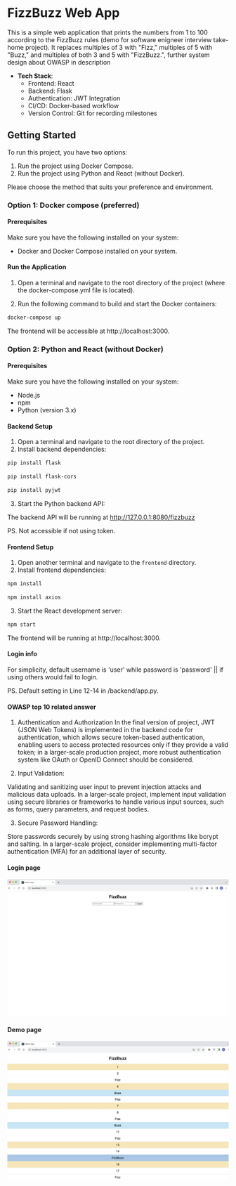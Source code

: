 # FizzBuzz Web App

This is a simple web application that prints the numbers from 1 to 100 according to the FizzBuzz rules (demo for software enigneer interview take-home project). It replaces multiples of 3 with "Fizz," multiples of 5 with "Buzz," and multiples of both 3 and 5 with "FizzBuzz.", further system design about OWASP in description

- **Tech Stack**:
  - Frontend: React
  - Backend: Flask
  - Authentication: JWT Integration
  - CI/CD: Docker-based workflow
  - Version Control: Git for recording milestones

## Getting Started

To run this project, you have two options:

1. Run the project using Docker Compose.
2. Run the project using Python and React (without Docker).

Please choose the method that suits your preference and environment.

### Option 1: Docker compose (preferred)

#### Prerequisites

Make sure you have the following installed on your system:

- Docker and Docker Compose installed on your system.

#### Run the Application

1. Open a terminal and navigate to the root directory of the project (where the docker-compose.yml file is located).

2. Run the following command to build and start the Docker containers:

```bash
docker-compose up
```

The frontend will be accessible at http://localhost:3000.

### Option 2: Python and React (without Docker)

#### Prerequisites

Make sure you have the following installed on your system:

- Node.js
- npm
- Python (version 3.x)

#### Backend Setup

1. Open a terminal and navigate to the root directory of the project.
2. Install backend dependencies:

```bash
pip install flask
```

```bash
pip install flask-cors
```

```bash
pip install pyjwt
```

3. Start the Python backend API:

The backend API will be running at http://127.0.0.1:8080/fizzbuzz

PS. Not accessible if not using token.

#### Frontend Setup

1. Open another terminal and navigate to the `frontend` directory.
2. Install frontend dependencies:

```bash
npm install
```

```bash
npm install axios
```

3. Start the React development server:

```bash
npm start
```
The frontend will be running at http://localhost:3000.

#### Login info

For simplicity, default username is 'user' while password is 'password' || if using others would fail to login.

PS. Default setting in Line 12-14 in /backend/app.py.

#### OWASP top 10 related answer
1. Authentication and Authorization
In the final version of project, JWT (JSON Web Tokens) is implemented in the backend code for authentication, which allows secure token-based authentication, enabling users to access protected resources only if they provide a valid token; in a larger-scale production project, more robust authentication system like OAuth or OpenID Connect should be considered. 

2. Input Validation:

Validating and sanitizing user input to prevent injection attacks and malicious data uploads. In a larger-scale project, implement input validation using secure libraries or frameworks to handle various input sources, such as forms, query parameters, and request bodies.

3. Secure Password Handling:

Store passwords securely by using strong hashing algorithms like bcrypt and salting.
In a larger-scale project, consider implementing multi-factor authentication (MFA) for an additional layer of security.

#### Login page

![Alt Text](login.png)

#### Demo page

![Alt Text](demo.png)
